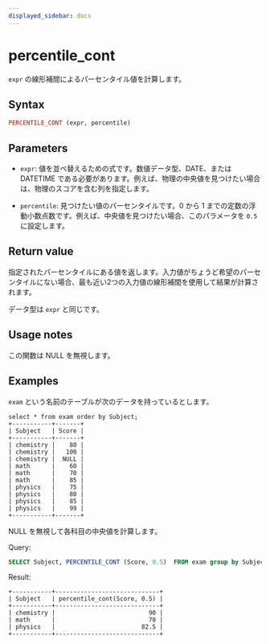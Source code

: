 ```yaml
---
displayed_sidebar: docs
---
```


# percentile_cont

`expr` の線形補間によるパーセンタイル値を計算します。

## Syntax

```Haskell
PERCENTILE_CONT (expr, percentile) 
```

## Parameters

- `expr`: 値を並べ替えるための式です。数値データ型、DATE、または DATETIME である必要があります。例えば、物理の中央値を見つけたい場合は、物理のスコアを含む列を指定します。

- `percentile`: 見つけたい値のパーセンタイルです。0 から 1 までの定数の浮動小数点数です。例えば、中央値を見つけたい場合、このパラメータを `0.5` に設定します。

## Return value

指定されたパーセンタイルにある値を返します。入力値がちょうど希望のパーセンタイルにない場合、最も近い2つの入力値の線形補間を使用して結果が計算されます。

データ型は `expr` と同じです。

## Usage notes

この関数は NULL を無視します。

## Examples

`exam` という名前のテーブルが次のデータを持っているとします。

```Plain
select * from exam order by Subject;
+-----------+-------+
| Subject   | Score |
+-----------+-------+
| chemistry |    80 |
| chemistry |   100 |
| chemistry |  NULL |
| math      |    60 |
| math      |    70 |
| math      |    85 |
| physics   |    75 |
| physics   |    80 |
| physics   |    85 |
| physics   |    99 |
+-----------+-------+
```

NULL を無視して各科目の中央値を計算します。

Query:

```SQL
SELECT Subject, PERCENTILE_CONT (Score, 0.5)  FROM exam group by Subject;
```

Result:

```Plain
+-----------+-----------------------------+
| Subject   | percentile_cont(Score, 0.5) |
+-----------+-----------------------------+
| chemistry |                          90 |
| math      |                          70 |
| physics   |                        82.5 |
+-----------+-----------------------------+
```